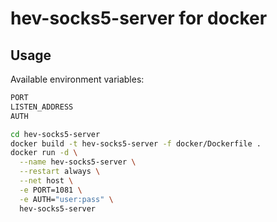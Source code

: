# hev-socks5-server for docker

## Usage

Available environment variables:
```bash
PORT
LISTEN_ADDRESS
AUTH
```

```bash
cd hev-socks5-server
docker build -t hev-socks5-server -f docker/Dockerfile .
docker run -d \
  --name hev-socks5-server \
  --restart always \
  --net host \
  -e PORT=1081 \
  -e AUTH="user:pass" \
  hev-socks5-server
```
